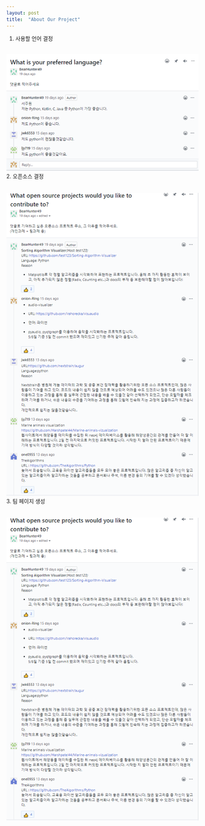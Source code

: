 ```yaml
---
layout: post
title:  "About Our Project"
---
```

1. 사용할 언어 결정
<br>
<img src="/assets/SmartSelectImage_2020-05-23-04-53-39.png"/>
<br>
2. 오픈소스 결정
<br><br><br>
<img src="/assets/SmartSelectImage_2020-05-23-04-53-59.png"/>
<br>
3. 팀 페이지 생성
<br><br><br>
<img src="/assets/SmartSelectImage_2020-05-23-04-53-59.png"/>
<br>
